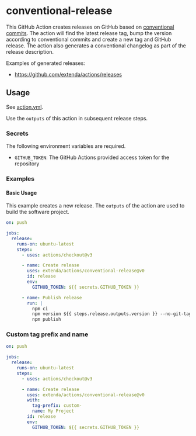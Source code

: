 # conventional-release

This GitHub Action creates releases on GitHub based on [conventional commits](https://conventionalcommits.org). The
action will find the latest release tag, bump the version according to conventional commits and create a new tag and
GitHub release. The action also generates a conventional changelog as part of the release description.

Examples of generated releases:

  * https://github.com/extenda/actions/releases

## Usage

See [action.yml](action.yml).

Use the `outputs` of this action in subsequent release steps.

### Secrets

The following environment variables are required.

  * `GITHUB_TOKEN`: The GitHub Actions provided access token for the repository

### Examples

#### Basic Usage

This example creates a new release. The `outputs` of the action are used to build the software project.

```yaml
on: push

jobs:
  release:
    runs-on: ubuntu-latest
    steps:
      - uses: actions/checkout@v3

      - name: Create release
        uses: extenda/actions/conventional-release@v0
        id: release
        env:
          GITHUB_TOKEN: ${{ secrets.GITHUB_TOKEN }}

      - name: Publish release
        run: |
          npm ci
          npm version ${{ steps.release.outputs.version }} --no-git-tag-version
          npm publish
```

### Custom tag prefix and name

```yaml
on: push

jobs:
  release:
    runs-on: ubuntu-latest
    steps:
      - uses: actions/checkout@v3

      - name: Create release
        uses: extenda/actions/conventional-release@v0
        with:
          tag-prefix: custom-
          name: My Project
        id: release
        env:
          GITHUB_TOKEN: ${{ secrets.GITHUB_TOKEN }}
```
